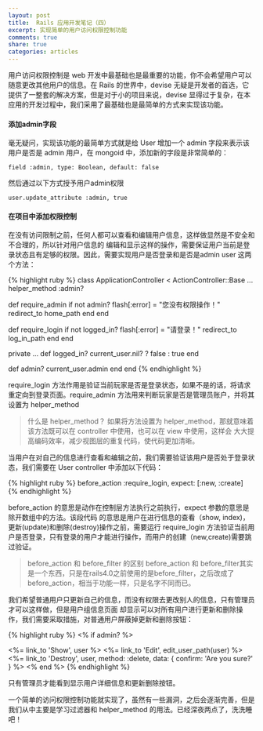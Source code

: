 ```yaml
---
layout: post
title:  Rails 应用开发笔记（四）
excerpt: 实现简单的用户访问权限控制功能
comments: true
share: true
categories: articles
---
```


用户访问权限控制是 web 开发中最基础也是最重要的功能，你不会希望用户可以随意更改其他用户的信息。在
 Rails 的世界中，devise 无疑是开发者的首选，它提供了一整套的解决方案，但是对于小的项目来说，devise
显得过于复杂，在本应用的开发过程中，我们采用了最基础也是最简单的方式来实现该功能。

#### 添加admin字段

毫无疑问，实现该功能的最简单方式就是给 User 增加一个 admin 字段来表示该用户是否是 admin 用户，在 mongoid
中，添加新的字段是非常简单的：

`field :admin, type: Boolean, default: false`

然后通过以下方式授予用户admin权限

`user.update_attribute :admin, true`

#### 在项目中添加权限控制

在没有访问限制之前，任何人都可以查看和编辑用户信息，这样做显然是不安全和不合理的，所以针对用户信息的
编辑和显示这样的操作，需要保证用户当前是登录状态且有足够的权限。因此，需要实现用户是否登录和是否是admin
user 这两个方法：

{% highlight ruby %}
class ApplicationController < ActionController::Base
  ...
  helper_method :admin?

  def require_admin
    if not admin?
      flash[:error] = "您没有权限操作！"
      redirect_to home_path
    end
  end

  def require_login
    if not logged_in?
      flash[:error] = "请登录！"
      redirect_to log_in_path
    end
  end

  private
  ...
  def logged_in?
    current_user.nil? ? false : true
  end

  def admin?
    current_user.admin
  end
end
{% endhighlight %}

require_login 方法作用是验证当前玩家是否是登录状态，如果不是的话，将请求重定向到登录页面。require_admin
方法用来判断玩家是否是管理员账户，并将其设置为 helper_method

>什么是 helper_method？
>如果将方法设置为 helper_method，那就意味着该方法既可以在 controller 中使用，也可以在 view 中使用，这样会
>大大提高编码效率，减少视图层的重复代码，使代码更加清晰。

当用户在对自己的信息进行查看和编辑之前，我们需要验证该用户是否处于登录状态，我们需要在 User controller
中添加以下代码：

{% highlight ruby %}
before_action :require_login, expect: [:new, :create]
{% endhighlight %}

 before_action 的意思是动作在控制层方法执行之前执行，expect 参数的意思是除开数组中的方法。该段代码
 的意思是用户在进行信息的查看（show, index)，更新(update)和删除(destroy)操作之前，需要运行 require_login
 方法验证当前用户是否登录，只有登录的用户才能进行操作，而用户的创建（new,create)需要跳过验证。

> before_action 和 before_filter 的区别
> before_action 和 before_filter其实是一个东西，只是在rails4.0之前使用的是before_filter，之后改成了
before_action，相当于功能一样，只是名字不同而已。

我们希望普通用户只更新自己的信息，而没有权限去更改别人的信息，只有管理员才可以这样做，但是用户组信息页面
却显示可以对所有用户进行更新和删除操作，我们需要采取措施，对普通用户屏蔽掉更新和删除按钮：

{% highlight ruby %}
<% if admin? %>
  <td><%= link_to 'Show', user %></td>
  <td><%= link_to 'Edit', edit_user_path(user) %></td>
  <td><%= link_to 'Destroy', user, method: :delete, data: { confirm: 'Are you sure?' } %></td>
<% end %>
{% endhighlight %}

只有管理员才能看到显示用户详细信息和更新删除按钮。


一个简单的访问权限控制功能就实现了，虽然有一些漏洞，之后会逐渐完善，但是我们从中主要是学习过滤器和 helper_method 的用法。已经深夜两点了，洗洗睡吧！
